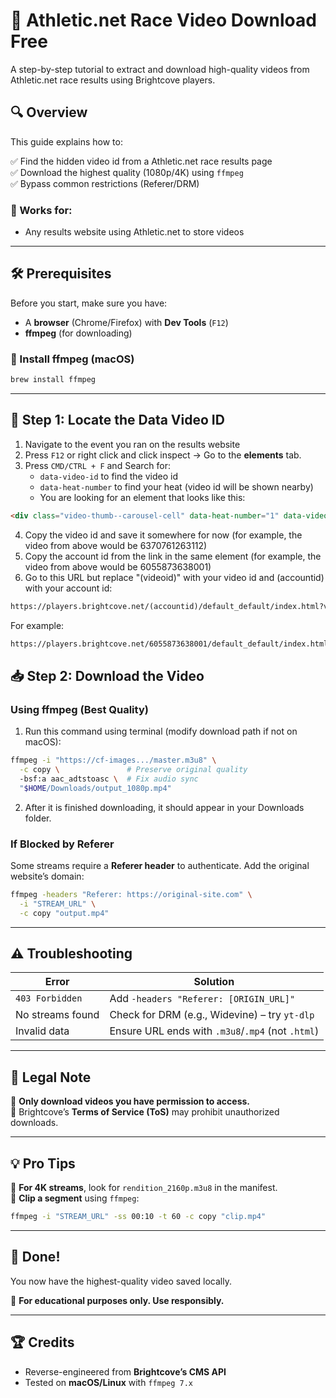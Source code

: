 # 🎥 Athletic.net Race Video Download Free  

A step-by-step tutorial to extract and download high-quality videos from Athletic.net race results using Brightcove players.  

## 🔍 Overview  

This guide explains how to:  

✅ Find the hidden video id from a Athletic.net race results page  
✅ Download the highest quality (1080p/4K) using `ffmpeg`  
✅ Bypass common restrictions (Referer/DRM)  

### 🎯 Works for:  

- Any results website using Athletic.net to store videos

---

## 🛠 Prerequisites  

Before you start, make sure you have:  

- A **browser** (Chrome/Firefox) with **Dev Tools** (`F12`)  
- **ffmpeg** (for downloading)  

### 🔹 Install ffmpeg (macOS)  

```sh
brew install ffmpeg
```

---

## 🔧 Step 1: Locate the Data Video ID

1. Navigate to the event you ran on the results website
2. Press `F12` or right click and click inspect → Go to the **elements** tab.  
3. Press `CMD/CTRL + F` and Search for:  
   - `data-video-id` to find the video id
   - `data-heat-number` to find your heat (video id will be shown nearby)
   - You are looking for an element that looks like this:

```html
<div class="video-thumb--carousel-cell" data-heat-number="1" data-video-id="6370761263112"><div class="video-thumb--carousel--image"><img src="https://cf-images.us-east-1.prod.boltdns.net/v1/jit/6055873638001/c3249f27-4e4b-49fb-84d0-94a5859e0dd1/main/160x90/11s509ms/match/image.jpg"></div><div class="video-thumb--carousel--title ng-star-inserted">Heat 1</div><!----><!----><div class="video-thumb--carousel--duration ng-star-inserted">0:23</div><!----></div>
```

4. Copy the video id and save it somewhere for now (for example, the video from above would be 6370761263112)
5. Copy the account id from the link in the same element (for example, the video from above would be 6055873638001)
6. Go to this URL but replace "(videoid)" with your video id and (accountid) with your account id:

```txt
https://players.brightcove.net/(accountid)/default_default/index.html?videoId=(videoid)&**isUI=false&isVideojs=true&isJSON=true**
```
For example:
```txt
https://players.brightcove.net/6055873638001/default_default/index.html?videoId=6370760085112&**isUI=false&isVideojs=true&isJSON=true**
```

## 📥 Step 2: Download the Video  

### **Using ffmpeg (Best Quality)**  

1. Run this command using terminal (modify download path if not on macOS):
```sh
ffmpeg -i "https://cf-images.../master.m3u8" \
  -c copy \               # Preserve original quality  
  -bsf:a aac_adtstoasc \  # Fix audio sync  
  "$HOME/Downloads/output_1080p.mp4"
```
2. After it is finished downloading, it should appear in your Downloads folder.

### **If Blocked by Referer**  

Some streams require a **Referer header** to authenticate. Add the original website’s domain:  

```sh
ffmpeg -headers "Referer: https://original-site.com" \
  -i "STREAM_URL" \
  -c copy "output.mp4"
```

---

## ⚠️ Troubleshooting  

| **Error**          | **Solution** |  
|--------------------|-------------|  
| `403 Forbidden`   | Add `-headers "Referer: [ORIGIN_URL]"` |  
| No streams found  | Check for DRM (e.g., Widevine) – try `yt-dlp` |  
| Invalid data      | Ensure URL ends with `.m3u8`/`.mp4` (not `.html`) |  

---

## 📜 Legal Note  

🔹 **Only download videos you have permission to access.**  
🔹 Brightcove’s **Terms of Service (ToS)** may prohibit unauthorized downloads.  

---

## 💡 Pro Tips  

🚀 **For 4K streams**, look for `rendition_2160p.m3u8` in the manifest.  
🎯 **Clip a segment** using `ffmpeg`:  

```sh
ffmpeg -i "STREAM_URL" -ss 00:10 -t 60 -c copy "clip.mp4"
```

---

## 🎉 Done!  

You now have the highest-quality video saved locally.  

📝 **For educational purposes only. Use responsibly.**  

---

## 🏆 Credits  

- Reverse-engineered from **Brightcove’s CMS API**  
- Tested on **macOS/Linux** with `ffmpeg 7.x`  
